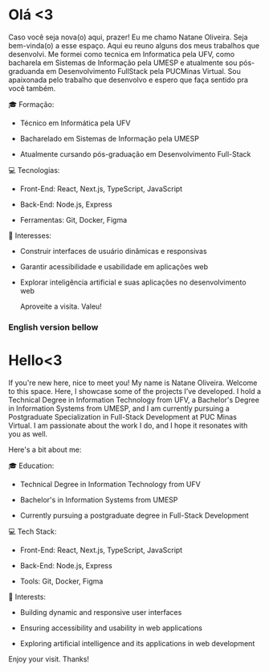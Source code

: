 

# Olá <3 # 
Caso você seja nova(o) aqui, prazer! Eu me chamo Natane Oliveira. 
Seja bem-vinda(o) a esse espaço.
Aqui eu reuno alguns dos meus trabalhos que desenvolvi. 
Me formei como tecnica em Informatica pela UFV, como bacharela em Sistemas de Informação pela UMESP e atualmente sou pós-graduanda em Desenvolvimento FullStack pela PUCMinas Virtual.
Sou apaixonada pelo trabalho que desenvolvo e espero que faça sentido pra você também.

🎓 Formação:

* Técnico em Informática pela UFV

* Bacharelado em Sistemas de Informação pela UMESP

* Atualmente cursando pós-graduação em Desenvolvimento Full-Stack

💻 Tecnologias:

* Front-End: React, Next.js, TypeScript, JavaScript

* Back-End: Node.js, Express

* Ferramentas: Git, Docker, Figma

🧠 Interesses:

* Construir interfaces de usuário dinâmicas e responsivas

* Garantir acessibilidade e usabilidade em aplicações web

* Explorar inteligência artificial e suas aplicações no desenvolvimento web

  Aproveite a visita. Valeu!

### English version bellow ###

# Hello<3 # 
If you're new here, nice to meet you! My name is Natane Oliveira.
Welcome to this space. 
Here, I showcase some of the projects I’ve developed. 
I hold a Technical Degree in Information Technology from UFV, a Bachelor's Degree in Information Systems from UMESP, and I am currently pursuing a Postgraduate Specialization in Full-Stack Development at PUC Minas Virtual.
I am passionate about the work I do, and I hope it resonates with you as well. 

Here's a bit about me:

🎓 Education:

* Technical Degree in Information Technology from UFV

* Bachelor's in Information Systems from UMESP

* Currently pursuing a postgraduate degree in Full-Stack Development

💻 Tech Stack:

* Front-End: React, Next.js, TypeScript, JavaScript

* Back-End: Node.js, Express

* Tools: Git, Docker, Figma

🧠 Interests:

* Building dynamic and responsive user interfaces

* Ensuring accessibility and usability in web applications

* Exploring artificial intelligence and its applications in web development

Enjoy your visit. Thanks!
